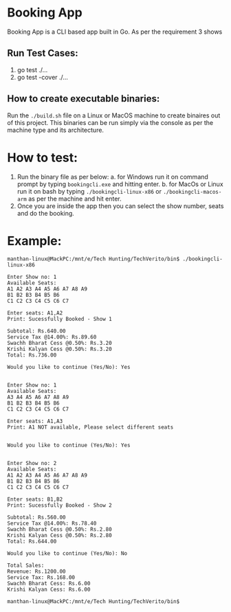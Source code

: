 # Booking App
Booking App is a CLI based app built in Go. As per the requirement 3 shows 

## Run Test Cases:
1. go test ./...
2. go test -cover ./...

## How to create executable binaries:
Run the `./build.sh` file on a Linux or MacOS machine to create binaires out of this project.
This binaries can be run simply via the console as per the machine type and its architecture.

# How to test:
1. Run the binary file as per below:
    a. for Windows run it on command prompt by typing `bookingcli.exe` and hitting enter.
    b. for MacOs or Linux run it on bash by typing `./bookingcli-linux-x86` or `./bookingcli-macos-arm` as per the machine and hit enter. 
2. Once you are inside the app then you can select the show number, seats and do the booking.

# Example:
```
manthan-linux@MackPC:/mnt/e/Tech Hunting/TechVerito/bin$ ./bookingcli-linux-x86

Enter Show no: 1
Available Seats:
A1 A2 A3 A4 A5 A6 A7 A8 A9
B1 B2 B3 B4 B5 B6
C1 C2 C3 C4 C5 C6 C7

Enter seats: A1,A2
Print: Sucessfully Booked - Show 1

Subtotal: Rs.640.00
Service Tax @14.00%: Rs.89.60
Swachh Bharat Cess @0.50%: Rs.3.20
Krishi Kalyan Cess @0.50%: Rs.3.20
Total: Rs.736.00

Would you like to continue (Yes/No): Yes


Enter Show no: 1
Available Seats:
A3 A4 A5 A6 A7 A8 A9
B1 B2 B3 B4 B5 B6
C1 C2 C3 C4 C5 C6 C7

Enter seats: A1,A3
Print: A1 NOT available, Please select different seats


Would you like to continue (Yes/No): Yes


Enter Show no: 2
Available Seats:
A1 A2 A3 A4 A5 A6 A7 A8 A9
B1 B2 B3 B4 B5 B6
C1 C2 C3 C4 C5 C6 C7

Enter seats: B1,B2
Print: Sucessfully Booked - Show 2

Subtotal: Rs.560.00
Service Tax @14.00%: Rs.78.40
Swachh Bharat Cess @0.50%: Rs.2.80
Krishi Kalyan Cess @0.50%: Rs.2.80
Total: Rs.644.00

Would you like to continue (Yes/No): No

Total Sales:
Revenue: Rs.1200.00
Service Tax: Rs.168.00
Swachh Bharat Cess: Rs.6.00
Krishi Kalyan Cess: Rs.6.00

manthan-linux@MackPC:/mnt/e/Tech Hunting/TechVerito/bin$
```